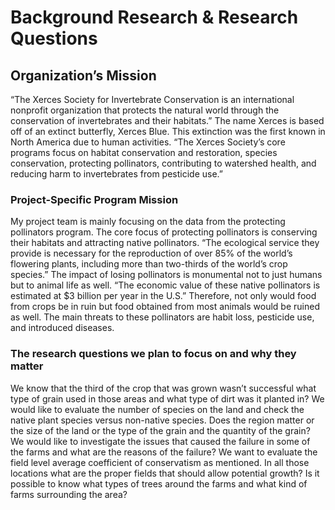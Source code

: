 # Background Research & Research Questions
## Organization’s Mission
“The Xerces Society for Invertebrate Conservation is an international nonprofit organization that protects the natural world through the conservation of invertebrates and their habitats.” The name Xerces is based off of an extinct butterfly, Xerces Blue. This extinction was the first known in North America due to human activities. “The Xerces Society’s core programs focus on habitat conservation and restoration, species conservation, protecting pollinators, contributing to watershed health, and reducing harm to invertebrates from pesticide use.” 
### Project-Specific Program Mission
My project team is mainly focusing on the data from the protecting pollinators program. The core focus of protecting pollinators is conserving their habitats and attracting native pollinators. “The ecological service they provide is necessary for the reproduction of over 85% of the world’s flowering plants, including more than two-thirds of the world’s crop species.” The impact of losing pollinators is monumental not to just humans but to animal life as well. “The economic value of these native pollinators is estimated at $3 billion per year in the U.S.” Therefore, not only would food from crops be in ruin but food obtained from most animals would be ruined as well. The main threats to these pollinators are habit loss, pesticide use, and introduced diseases.
### The research questions we plan to focus on and why they matter
We know that the third of the crop that was grown wasn’t successful what type of grain used in those areas and what type of dirt was it planted in? 
We would like to evaluate the number of species on the land and check the native plant species versus non-native species. 
Does the region matter or the size of the land or the type of the grain and the quantity of the grain?
We would like to investigate the issues that caused the failure in some of the farms and what are the reasons of the failure? 
We want to evaluate the field level average coefficient of conservatism as mentioned.
In all those locations what are the proper fields that should allow potential growth?
Is it possible to know what types of trees around the farms and what kind of farms surrounding the area?

